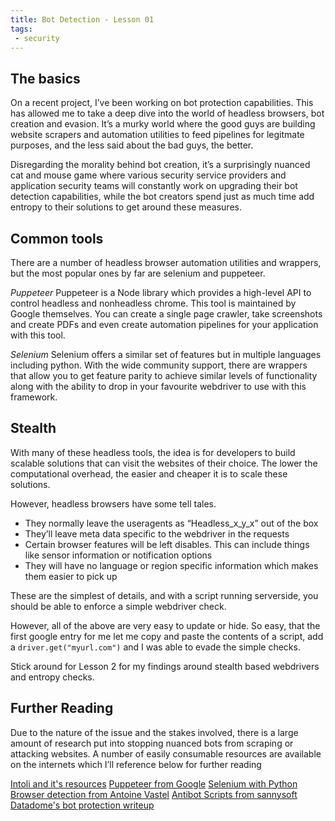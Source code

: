 ```yaml
---
title: Bot Detection - Lesson 01
tags:
 - security
---
```


## The basics

On a recent project, I’ve been working on bot protection capabilities. This has allowed me to take a deep dive into the world of headless browsers, bot creation and evasion. It’s a murky world where the good guys are building website scrapers and automation utilities to feed pipelines for legitmate purposes, and the less said about the bad guys, the better. 

Disregarding the morality behind bot creation, it’s a surprisingly nuanced cat and mouse game where various security service providers and application security teams will constantly work on upgrading their bot detection capabilities, while the bot creators spend just as much time add entropy to their solutions to get around these measures.

## Common tools

There are a number of headless browser automation utilities and wrappers, but the most popular ones by far are selenium and puppeteer.

 
*Puppeteer*
Puppeteer is a Node library which provides a high-level API to control  headless and nonheadless chrome. This tool is maintained by Google themselves. You can create a single page crawler, take screenshots and create PDFs and even create automation pipelines for your application with this tool. 

*Selenium*
Selenium offers a similar set of features but in multiple languages including python. With the wide community support, there are wrappers that allow you to get feature parity to achieve similar levels of functionality along with the ability to drop in your favourite webdriver to use with this framework. 


## Stealth

With many of these headless tools, the idea is for developers to build scalable solutions that can visit the websites of their choice. The lower the computational overhead, the easier and cheaper it is to scale these solutions. 

However, headless browsers have some tell tales. 

* They normally leave the useragents as “Headless_x_y_x” out of the box
* They’ll leave meta data specific to the webdriver in the requests
* Certain browser features will be left disables. This can include things like sensor information or notification options
* They will have no language or region specific information which makes them easier to pick up

These are the simplest of details, and with a script running serverside, you should be able to enforce a simple webdriver check.

However, all of the above are very easy to update or hide. So easy, that the first google entry for me let me copy and paste the contents of a script, add a `driver.get("myurl.com")` and I was able to evade the simple checks. 

Stick around for Lesson 2 for my findings around stealth based webdrivers and entropy checks.

## Further Reading

Due to the nature of the issue and the stakes involved, there is a large amount of research put into stopping nuanced bots from scraping or attacking websites. A number of easily consumable resources are available on the internets which I’ll reference below for further reading 

[Intoli and it's resources](https://intoli.com/)
[Puppeteer from Google](https://developers.google.com/web/tools/puppeteer)
[Selenium with Python](https://selenium-python.readthedocs.io/)
[Browser detection from Antoine Vastel](https://antoinevastel.com/bot%20detection/2019/07/19/detecting-chrome-headless-v3.html)
[Antibot Scripts from sannysoft](https://bot.sannysoft.com/)
[Datadome's bot protection writeup](https://datadome.co/bot-management-protection/bot-detection-how-to-identify-bot-traffic-to-your-website/)

